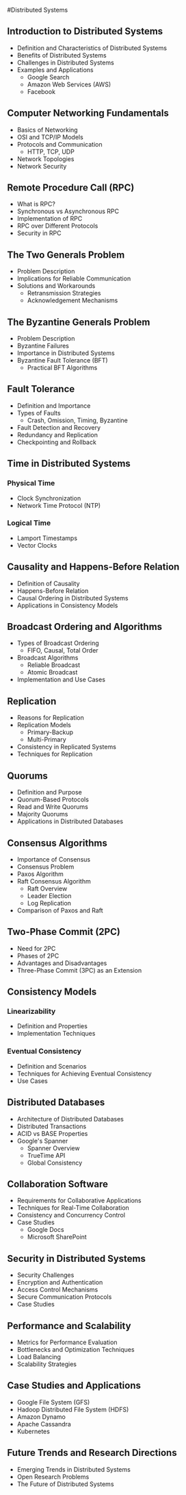 #Distributed Systems

## Introduction to Distributed Systems
- Definition and Characteristics of Distributed Systems
- Benefits of Distributed Systems
- Challenges in Distributed Systems
- Examples and Applications
  - Google Search
  - Amazon Web Services (AWS)
  - Facebook

## Computer Networking Fundamentals
- Basics of Networking
- OSI and TCP/IP Models
- Protocols and Communication
  - HTTP, TCP, UDP
- Network Topologies
- Network Security

## Remote Procedure Call (RPC)
- What is RPC?
- Synchronous vs Asynchronous RPC
- Implementation of RPC
- RPC over Different Protocols
- Security in RPC

## The Two Generals Problem
- Problem Description
- Implications for Reliable Communication
- Solutions and Workarounds
  - Retransmission Strategies
  - Acknowledgement Mechanisms

## The Byzantine Generals Problem
- Problem Description
- Byzantine Failures
- Importance in Distributed Systems
- Byzantine Fault Tolerance (BFT)
  - Practical BFT Algorithms

## Fault Tolerance
- Definition and Importance
- Types of Faults
  - Crash, Omission, Timing, Byzantine
- Fault Detection and Recovery
- Redundancy and Replication
- Checkpointing and Rollback

## Time in Distributed Systems
### Physical Time
- Clock Synchronization
- Network Time Protocol (NTP)
### Logical Time
- Lamport Timestamps
- Vector Clocks

## Causality and Happens-Before Relation
- Definition of Causality
- Happens-Before Relation
- Causal Ordering in Distributed Systems
- Applications in Consistency Models

## Broadcast Ordering and Algorithms
- Types of Broadcast Ordering
  - FIFO, Causal, Total Order
- Broadcast Algorithms
  - Reliable Broadcast
  - Atomic Broadcast
- Implementation and Use Cases

## Replication
- Reasons for Replication
- Replication Models
  - Primary-Backup
  - Multi-Primary
- Consistency in Replicated Systems
- Techniques for Replication

## Quorums
- Definition and Purpose
- Quorum-Based Protocols
- Read and Write Quorums
- Majority Quorums
- Applications in Distributed Databases

## Consensus Algorithms
- Importance of Consensus
- Consensus Problem
- Paxos Algorithm
- Raft Consensus Algorithm
  - Raft Overview
  - Leader Election
  - Log Replication
- Comparison of Paxos and Raft

## Two-Phase Commit (2PC)
- Need for 2PC
- Phases of 2PC
- Advantages and Disadvantages
- Three-Phase Commit (3PC) as an Extension

## Consistency Models
### Linearizability
- Definition and Properties
- Implementation Techniques
### Eventual Consistency
- Definition and Scenarios
- Techniques for Achieving Eventual Consistency
- Use Cases

## Distributed Databases
- Architecture of Distributed Databases
- Distributed Transactions
- ACID vs BASE Properties
- Google's Spanner
  - Spanner Overview
  - TrueTime API
  - Global Consistency

## Collaboration Software
- Requirements for Collaborative Applications
- Techniques for Real-Time Collaboration
- Consistency and Concurrency Control
- Case Studies
  - Google Docs
  - Microsoft SharePoint

## Security in Distributed Systems
- Security Challenges
- Encryption and Authentication
- Access Control Mechanisms
- Secure Communication Protocols
- Case Studies

## Performance and Scalability
- Metrics for Performance Evaluation
- Bottlenecks and Optimization Techniques
- Load Balancing
- Scalability Strategies

## Case Studies and Applications
- Google File System (GFS)
- Hadoop Distributed File System (HDFS)
- Amazon Dynamo
- Apache Cassandra
- Kubernetes

## Future Trends and Research Directions
- Emerging Trends in Distributed Systems
- Open Research Problems
- The Future of Distributed Systems

